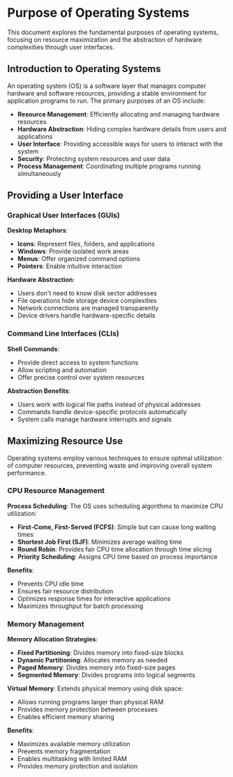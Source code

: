 # Purpose of Operating Systems

This document explores the fundamental purposes of operating systems, focusing on resource maximization and the abstraction of hardware complexities through user interfaces.

## Introduction to Operating Systems

An operating system (OS) is a software layer that manages computer hardware and software resources, providing a stable environment for application programs to run. The primary purposes of an OS include:

- **Resource Management**: Efficiently allocating and managing hardware resources
- **Hardware Abstraction**: Hiding complex hardware details from users and applications
- **User Interface**: Providing accessible ways for users to interact with the system
- **Security**: Protecting system resources and user data
- **Process Management**: Coordinating multiple programs running simultaneously

## Providing a User Interface

### Graphical User Interfaces (GUIs)

**Desktop Metaphors**:

- **Icons**: Represent files, folders, and applications
- **Windows**: Provide isolated work areas
- **Menus**: Offer organized command options
- **Pointers**: Enable intuitive interaction

**Hardware Abstraction**:

- Users don't need to know disk sector addresses
- File operations hide storage device complexities
- Network connections are managed transparently
- Device drivers handle hardware-specific details

### Command Line Interfaces (CLIs)

**Shell Commands**:

- Provide direct access to system functions
- Allow scripting and automation
- Offer precise control over system resources

**Abstraction Benefits**:

- Users work with logical file paths instead of physical addresses
- Commands handle device-specific protocols automatically
- System calls manage hardware interrupts and signals

## Maximizing Resource Use

Operating systems employ various techniques to ensure optimal utilization of computer resources, preventing waste and improving overall system performance.

### CPU Resource Management

**Process Scheduling**: The OS uses scheduling algorithms to maximize CPU utilization:

- **First-Come, First-Served (FCFS)**: Simple but can cause long waiting times
- **Shortest Job First (SJF)**: Minimizes average waiting time
- **Round Robin**: Provides fair CPU time allocation through time slicing
- **Priority Scheduling**: Assigns CPU time based on process importance

**Benefits**:

- Prevents CPU idle time
- Ensures fair resource distribution
- Optimizes response times for interactive applications
- Maximizes throughput for batch processing

### Memory Management

**Memory Allocation Strategies**:

- **Fixed Partitioning**: Divides memory into fixed-size blocks
- **Dynamic Partitioning**: Allocates memory as needed
- **Paged Memory**: Divides memory into fixed-size pages
- **Segmented Memory**: Divides programs into logical segments

**Virtual Memory**: Extends physical memory using disk space:

- Allows running programs larger than physical RAM
- Provides memory protection between processes
- Enables efficient memory sharing

**Benefits**:

- Maximizes available memory utilization
- Prevents memory fragmentation
- Enables multitasking with limited RAM
- Provides memory protection and isolation

